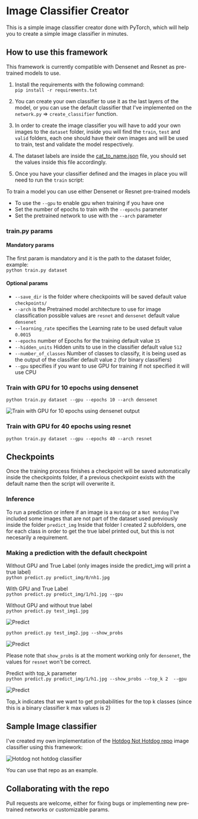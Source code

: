 # Image Classifier Creator
This is a simple image classifier creator done with PyTorch, which will help you to create a simple image classifier in minutes.

## How to use this framework
This framework is currently compatible with Densenet and Resnet as pre-trained models to use.

1.  Install the requirements with the following command:   
```pip install -r requirements.txt```

1. You can create your own classifier to use it as the last layers of the model, or you can use the default classifier that I've implemented on the ```network.py``` => ```create_classifier``` function.

1. In order to create the image classifier you will have to add your own images to the ```dataset``` folder, inside you will find the ```train```, ```test``` and ```valid``` folders, each one should have their own images and will be used to train, test and validate the model respectively.

1. The dataset labels are inside the [cat_to_name.json](https://github.com/george-studenko/image-classifier-creator/blob/master/cat_to_name.json) file, you should set the values inside this file accordingly.

1. Once you have your classifier defined and the images in place you will need to run the ```train``` script:
  
To train a model you can use either Densenet or Resnet pre-trained models
* To use the ```--gpu``` to enable gpu when training if you have one
* Set the number of epochs to train with the ```--epochs``` parameter
* Set the pretrained network to use with the ```--arch``` parameter

### train.py params
#### Mandatory params
The first param is mandatory and it is the path to the dataset folder, example:  
```python train.py dataset```  
#### Optional params
* ```--save_dir``` is the folder where checkpoints will be saved default value ```checkpoints/```  
* ```--arch``` is the Pretrained model architecture to use for image classification possible values are ```resnet``` and ```densenet``` default value ```densenet```  
* ```--learning_rate``` specifies the Learning rate to be used default value ```0.0015```    
* ```--epochs``` number of Epochs for the training default value ```15```      
* ```--hidden_units``` Hidden units to use in the classifier default value ```512```  
* ```--number_of_classes``` Number of classes to classify, it is being used as the output of the classifier default value ```2``` (for binary classifiers)  
* ```--gpu``` specifies if you want to use GPU for training if not specified it will use CPU
    
### Train with GPU for 10 epochs using densenet
```python train.py dataset --gpu --epochs 10 --arch densenet```  
  
![Train with GPU for 10 epochs using densenet output](assets/train-densenet.png)  
  
### Train with GPU for 40 epochs using resnet  
```python train.py dataset --gpu --epochs 40 --arch resnet```    
  
## Checkpoints
Once the training process finishes a checkpoint will be saved automatically inside the checkpoints folder, if a previous checkpoint exists with the default name then the script will overwrite it.

### Inference
To run a prediction or infere if an image is a ```Hotdog``` or a ```Not Hotdog``` I've included some images that are not part of the dataset used previously inside the folder ```predict_img```
Inside that folder I created 2 subfolders, one for each class in order to get the true label printed out, but this is not necesarily a requirement.
### Making a prediction with the default checkpoint

Without GPU and True Label (only images inside the predict_img will print a true label)  
```python predict.py predict_img/0/nh1.jpg```  
  
With GPU and True Label  
```python predict.py predict_img/1/h1.jpg --gpu```  

Without GPU and without true label    
```python predict.py test_img1.jpg```  
  
![Predict](assets/predict.png)

```python predict.py test_img2.jpg --show_probs```  
  
  ![Predict](assets/show_probs.png)

Please note that ```show_probs``` is at the moment working only for ```densenet```, the values for ```resnet``` won't be correct.  

Predict with top_k parameter  
```python predict.py predict_img/1/h1.jpg --show_probs --top_k 2  --gpu```  
  
![Predict](assets/top_k.png)


Top_k indicates that we want to get probabilities for the top k classes (since this is a binary classifier k max values is 2)
  

## Sample Image classifier
I've created my own implementation of the [Hotdog Not Hotdog repo](https://github.com/george-studenko/Hotdog-not-Hotdog)   image classifier using this framework:  
  
![Hotdog not hotdog classifier](assets/hotdog-classifier.png)  

You can use that repo as an example.

## Collaborating with the repo
Pull requests are welcome, either for fixing bugs or implementing new pre-trained networks or customizable params.
